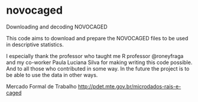 # novocaged
Downloading and decoding NOVOCAGED

This code aims to download and prepare the NOVOCAGED files to be used in descriptive statistics.

I especially thank the professor who taught me R professor @roneyfraga and my co-worker Paula Luciana Silva for making writing this code possible. And to all those who contributed in some way.
In the future the project is to be able to use the data in other ways.

Mercado Formal de Trabalho  http://pdet.mte.gov.br/microdados-rais-e-caged

